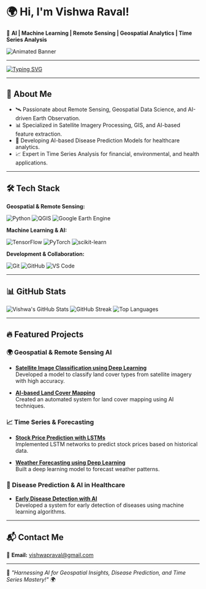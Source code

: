 # 🌍 Hi, I'm Vishwa Raval!

🚀 **AI | Machine Learning | Remote Sensing | Geospatial Analytics | Time Series Analysis**

![Animated Banner](assets/animated_banner.gif)

---

[![Typing SVG](https://readme-typing-svg.herokuapp.com?font=Fira+Code&size=22&pause=1000&color=FFD700&center=true&vCenter=true&width=1000&lines=AI-Driven+Geospatial+Analytics;Time+Series+%26+Financial+Data+Modeling;Satellite+Imagery+Processing+with+Deep+Learning;Disease+Prediction+using+ML;Robust+AI+for+Smart+Decision+Making;Exploring+the+Intersection+of+AI+%26+Data+Science)](https://git.io/typing-svg)

---

## 🌟 About Me

- 🛰️ Passionate about Remote Sensing, Geospatial Data Science, and AI-driven Earth Observation.
- 📊 Specialized in Satellite Imagery Processing, GIS, and AI-based feature extraction.
- 🏥 Developing AI-based Disease Prediction Models for healthcare analytics.
- 📈 Expert in Time Series Analysis for financial, environmental, and health applications.

---

## 🛠️ Tech Stack

**Geospatial & Remote Sensing:**

![Python](https://img.shields.io/badge/Python-3776AB?style=for-the-badge&logo=python&logoColor=white)
![QGIS](https://img.shields.io/badge/QGIS-589632?style=for-the-badge&logo=qgis&logoColor=white)
![Google Earth Engine](https://img.shields.io/badge/Google_Earth_Engine-34A853?style=for-the-badge&logo=google-earth&logoColor=white)

**Machine Learning & AI:**

![TensorFlow](https://img.shields.io/badge/TensorFlow-FF6F00?style=for-the-badge&logo=tensorflow&logoColor=white)
![PyTorch](https://img.shields.io/badge/PyTorch-EE4C2C?style=for-the-badge&logo=pytorch&logoColor=white)
![scikit-learn](https://img.shields.io/badge/scikit--learn-F7931E?style=for-the-badge&logo=scikit-learn&logoColor=white)

**Development & Collaboration:**

![Git](https://img.shields.io/badge/Git-F05032?style=for-the-badge&logo=git&logoColor=white)
![GitHub](https://img.shields.io/badge/GitHub-181717?style=for-the-badge&logo=github&logoColor=white)
![VS Code](https://img.shields.io/badge/VS_Code-007ACC?style=for-the-badge&logo=visual-studio-code&logoColor=white)

---

## 📊 GitHub Stats

![Vishwa's GitHub Stats](https://github-readme-stats.vercel.app/api?username=Vishhh25&show_icons=true&theme=react&count_private=true)
![GitHub Streak](https://github-readme-streak-stats.herokuapp.com/?user=Vishhh25&theme=react)
![Top Languages](https://github-readme-stats.vercel.app/api/top-langs/?username=Vishhh25&layout=compact&theme=react)

---

## 🔥 Featured Projects

### 🌍 Geospatial & Remote Sensing AI

- **[Satellite Image Classification using Deep Learning](#)**  
  Developed a model to classify land cover types from satellite imagery with high accuracy.

- **[AI-based Land Cover Mapping](#)**  
  Created an automated system for land cover mapping using AI techniques.

### 📈 Time Series & Forecasting

- **[Stock Price Prediction with LSTMs](#)**  
  Implemented LSTM networks to predict stock prices based on historical data.

- **[Weather Forecasting using Deep Learning](#)**  
  Built a deep learning model to forecast weather patterns.

### 🏥 Disease Prediction & AI in Healthcare

- **[Early Disease Detection with AI](#)**  
  Developed a system for early detection of diseases using machine learning algorithms.

---

## 📬 Contact Me

📧 **Email:** [vishwapraval@gmail.com](mailto:vishwapraval@gmail.com)

---

🚀 *"Harnessing AI for Geospatial Insights, Disease Prediction, and Time Series Mastery!"* 🌍

